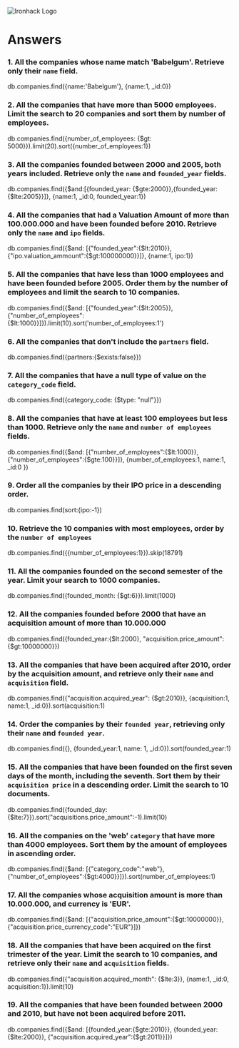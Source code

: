 ![Ironhack Logo](https://i.imgur.com/1QgrNNw.png)

# Answers

### 1. All the companies whose name match 'Babelgum'. Retrieve only their `name` field.

db.companies.find({name:'Babelgum'}, {name:1, \_id:0})

### 2. All the companies that have more than 5000 employees. Limit the search to 20 companies and sort them by **number of employees**.

db.companies.find({number_of_employees: {$gt: 5000}}).limit(20).sort({number_of_employees:1})

### 3. All the companies founded between 2000 and 2005, both years included. Retrieve only the `name` and `founded_year` fields.

db.companies.find({$and:[{founded_year: {$gte:2000}},{founded_year:{$lte:2005}}]}, {name:1, \_id:0, founded_year:1})

### 4. All the companies that had a Valuation Amount of more than 100.000.000 and have been founded before 2010. Retrieve only the `name` and `ipo` fields.

db.companies.find({$and: [{"founded_year":{$lt:2010}}, {"ipo.valuation_ammount":{$gt:100000000}}]}, {name:1, ipo:1})

### 5. All the companies that have less than 1000 employees and have been founded before 2005. Order them by the number of employees and limit the search to 10 companies.

db.companies.find({$and: [{"founded_year":{$lt:2005}}, {"number_of_employees":{$lt:1000}}]}).limit(10).sort('number_of_employees:1')

### 6. All the companies that don't include the `partners` field.

db.companies.find({partners:{$exists:false}})

### 7. All the companies that have a null type of value on the `category_code` field.

db.companies.find({category_code: {$type: "null"}})

### 8. All the companies that have at least 100 employees but less than 1000. Retrieve only the `name` and `number of employees` fields.

db.companies.find({$and: [{"number_of_employees":{$lt:1000}}, {"number_of_employees":{$gte:100}}]}, {number_of_employees:1, name:1, \_id:0 })

### 9. Order all the companies by their IPO price in a descending order.

db.companies.find(sort:{ipo:-1})

### 10. Retrieve the 10 companies with most employees, order by the `number of employees`

db.companies.find({{number_of_employees:1}}).skip(18791)

### 11. All the companies founded on the second semester of the year. Limit your search to 1000 companies.

db.companies.find({founded_month: {$gt:6}}).limit(1000)

### 12. All the companies founded before 2000 that have an acquisition amount of more than 10.000.000

db.companies.find({founded_year:{$lt:2000}, "acquisition.price_amount": {$gt:10000000}})

### 13. All the companies that have been acquired after 2010, order by the acquisition amount, and retrieve only their `name` and `acquisition` field.

db.companies.find({"acquisition.acquired_year": {$gt:2010}}, {acquisition:1, name:1, \_id:0}).sort(acquisition:1)

### 14. Order the companies by their `founded year`, retrieving only their `name` and `founded year`.

db.companies.find({}, {founded_year:1, name: 1, \_id:0}).sort(founded_year:1)

### 15. All the companies that have been founded on the first seven days of the month, including the seventh. Sort them by their `acquisition price` in a descending order. Limit the search to 10 documents.

db.companies.find({founded_day:{$lte:7}}).sort("acquisitions.price_amount":-1).limit(10)

### 16. All the companies on the 'web' `category` that have more than 4000 employees. Sort them by the amount of employees in ascending order.

db.companies.find({$and: [{"category_code":"web"},  {"number_of_employees":{$gt:4000}}]}).sort(number_of_employees:1)

### 17. All the companies whose acquisition amount is more than 10.000.000, and currency is 'EUR'.

db.companies.find({$and: [{"acquisition.price_amount":{$gt:10000000}}, {"acquisition.price_currency_code":"EUR"}]})

### 18. All the companies that have been acquired on the first trimester of the year. Limit the search to 10 companies, and retrieve only their `name` and `acquisition` fields.

db.companies.find({"acquisition.acquired_month": {$lte:3}}, {name:1, \_id:0, acquisition:1}).limit(10)

### 19. All the companies that have been founded between 2000 and 2010, but have not been acquired before 2011.

db.companies.find({$and: [{founded_year:{$gte:2010}}, {founded_year:{$lte:2000}},  {"acquisition.acquired_year":{$gt:2011}}]})
